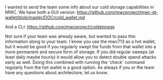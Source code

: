 I wanted to send the team some info about our cold storage capabilities in MWC. We have both a GUI version:
https://github.com/mwcproject/mwc-qt-wallet/blob/master/DOC/cold_wallet.md

And a CLI:
https://github.com/mwcproject/coldstorage


Not sure if your team was already aware, but wanted to pass this information along to your team. I know you use the 
mwc713 as a hot wallet, but it would be good if you regularly swept the funds from that wallet into a more permanent
and secure form of storage. If you did regular sweeps (at least daily maybe hourly) it would allow you to detect double
spend attacks early as well. Doing this combined with running the 'check' command regularly from the hot wallet is a good
option. As always if you or the team have any questions about architecture, let us know.
